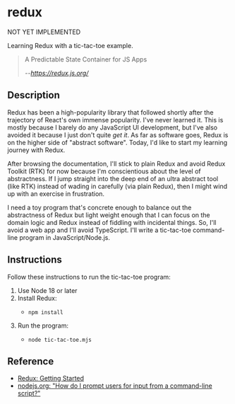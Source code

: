 # redux

NOT YET IMPLEMENTED

Learning Redux with a tic-tac-toe example.

> A Predictable State Container for JS Apps
> 
> --<cite>https://redux.js.org/</cite>

## Description

Redux has been a high-popularity library that followed shortly after the trajectory of React's own immense popularity.
I've never learned it. This is mostly because I barely do any JavaScript UI development, but I've also avoided it because
I just don't quite *get it*. As far as software goes, Redux is on the higher side of "abstract software". Today, I'd like
to start my learning journey with Redux.

After browsing the documentation, I'll stick to plain Redux and avoid Redux Toolkit (RTK) for now because I'm
conscientious about the level of abstractness. If I jump straight into the deep end of an ultra abstract tool (like RTK)
instead of wading in carefully (via plain Redux), then I might wind up with an exercise in frustration.

I need a toy program that's concrete enough to balance out the abstractness of Redux but light weight enough that I can
focus on the domain logic and Redux instead of fiddling with incidental things. So, I'll avoid a web app and I'll avoid
TypeScript. I'll write a tic-tac-toe command-line program in JavaScript/Node.js.

## Instructions

Follow these instructions to run the tic-tac-toe program:

1. Use Node 18 or later
2. Install Redux:
   * ```shell
     npm install
     ```
3. Run the program:
   * ```shell
     node tic-tac-toe.mjs 
     ``` 

## Reference

* [Redux: Getting Started](https://redux.js.org/introduction/getting-started)
* [nodejs.org: "How do I prompt users for input from a command-line script?"](https://nodejs.org/en/knowledge/command-line/how-to-prompt-for-command-line-input/)
